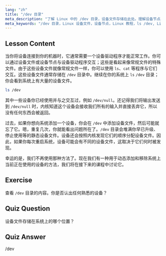 ```yaml
---
lang: "zh"
title: "/dev 目录"
meta_description: "了解 Linux 中的 /dev 目录，设备文件存储在此处。理解设备节点以及如何与它们交互。使用 ls 探索 /dev。Linux 初学者指南。"
meta_keywords: "/dev 目录，Linux 设备文件，设备节点，Linux 教程，ls /dev, Linux 初学者，Linux 指南"
---
```


## Lesson Content

当你将设备连接到你的机器时，它通常需要一个设备驱动程序才能正常工作。你可以通过设备文件或设备节点与设备驱动程序交互；这些是看起来像常规文件的特殊文件。由于这些设备文件就像常规文件一样，你可以使用 `ls`、`cat` 等程序与它们交互。这些设备文件通常存储在 `/dev` 目录中。继续在你的系统上 `ls` `/dev` 目录；你会看到系统上有大量的设备文件。

```bash
ls /dev
```

其中一些设备你已经使用并与之交互过，例如 `/dev/null`。还记得我们将输出发送到 `/dev/null` 时，内核知道这个设备会接收我们所有的输入并直接丢弃它，所以没有任何东西会被返回。

过去，如果你想向系统添加一个设备，你会在 `/dev` 中添加设备文件，然后可能就忘了它。嗯，重复几次，你就能看出问题所在了。`/dev` 目录会堆满你早已升级、停止使用等的静态设备文件。设备还会按照内核发现它们的顺序分配设备文件。因此，如果你每次重启系统，设备可能会有不同的设备文件，这取决于它们何时被发现。

幸运的是，我们不再使用那种方法了。现在我们有一种用于动态添加和移除系统上当前正在使用的设备的方法，我们将在接下来的课程中讨论它。

## Exercise

查看 `/dev` 目录的内容。你是否认出任何熟悉的设备？

## Quiz Question

设备文件存储在系统上的哪个位置？

## Quiz Answer

/dev
